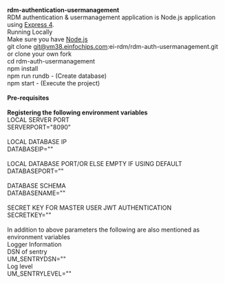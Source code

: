 <b>rdm-authentication-usermanagement </b>
<br>
RDM authentication & usermanagement application is Node.js application using [Express 4](http://expressjs.com/).
<br>
Running Locally<br>
Make sure you have [Node.js](http://nodejs.org/)
<br>
git clone git@vm38.einfochips.com:ei-rdm/rdm-auth-usermanagement.git or clone your own fork <br>
cd rdm-auth-usermanagement <br>
npm install
<br>
npm run rundb  - (Create database) <br>
npm start - (Execute the project)
<br><br>
<b>Pre-requisites</b>
<br><br>
<b>Registering the following environment variables</b>
<br>
LOCAL SERVER PORT <br>
SERVERPORT="8090"
<br><br>
LOCAL DATABASE IP <br>
DATABASEIP="" 
<br><br>
LOCAL DATABASE PORT/OR ELSE EMPTY IF USING DEFAULT <br>
DATABASEPORT=""
<br><br>
DATABASE SCHEMA <br>
DATABASENAME=""
<br><br>
SECRET KEY FOR MASTER USER JWT AUTHENTICATION <br>
SECRETKEY=""
<br><br>
In addition to above parameters the following are also mentioned as environment variables
<br>
Logger Information
<br>
DSN of sentry <br>
UM_SENTRYDSN=""
<br>
Log level <br>
UM_SENTRYLEVEL=""
<br><br>

